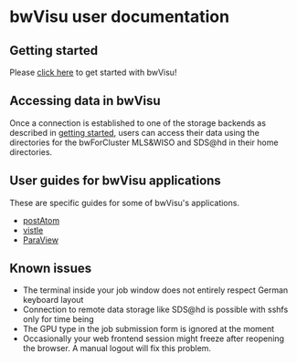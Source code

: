 # bwVisu user documentation


## Getting started
Please [click here](getting-started.md) to get started with bwVisu!

## Accessing data in bwVisu
Once a connection is established to one of the storage backends as described in [getting started](getting-started.md), users can access their data using the directories for the bwForCluster MLS&WISO and SDS@hd in their home directories.

## User guides for bwVisu applications
These are specific guides for some of bwVisu's applications. 

* [postAtom](firststeps_post_atom.md)
* [vistle](vistle_get_started.md)
* [ParaView](paraview.md)

## Known issues

* The terminal inside your job window does not entirely respect German keyboard layout
* Connection to remote data storage like SDS@hd is possible with sshfs only for time being
* The GPU type in the job submission form is ignored at the moment
* Occasionally your web frontend session might freeze after reopening the browser. A manual logout will fix this problem.
